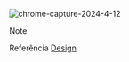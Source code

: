 ![chrome-capture-2024-4-12](https://github.com/DAN-3200/04.UI/assets/110629736/060df804-54a6-4d1a-92d5-a6c6235e1cec)


> [!NOTE]
>  Referência [Design](https://dribbble.com/shots/5027734-Super-Duper-Minimal-Login-Page?utm_source=Pinterest_Shot&utm_campaign=abimanyu17&utm_content=Super+Duper+Minimal+Login+Page&utm_medium=Social_Share)



